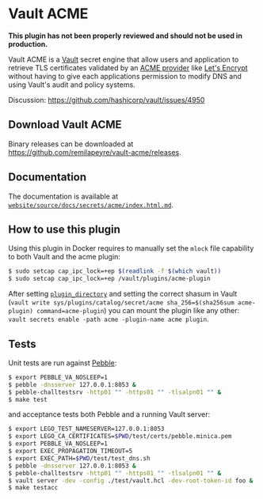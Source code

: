 # Vault ACME

**This plugin has not been properly reviewed and should not be used in production.**

Vault ACME is a [Vault](https://www.vaultproject.io/) secret engine that allow
users and application to retrieve TLS certificates validated by an [ACME provider](https://tools.ietf.org/html/rfc8555)
like [Let's Encrypt](https://letsencrypt.org/) without having to give each
applications permission to modify DNS and using Vault's audit and policy systems.

Discussion: https://github.com/hashicorp/vault/issues/4950

## Download Vault ACME

Binary releases can be downloaded at https://github.com/remilapeyre/vault-acme/releases.

## Documentation

The documentation is available at [`website/source/docs/secrets/acme/index.html.md`](https://github.com/remilapeyre/vault-acme/blob/master/website/source/docs/secrets/acme/index.html.md).

## How to use this plugin

Using this plugin in Docker requires to manually set the `mlock` file capability
to both Vault and the acme plugin:

```sh
$ sudo setcap cap_ipc_lock=+ep $(readlink -f $(which vault))
$ sudo setcap cap_ipc_lock=+ep /vault/plugins/acme-plugin
```

After setting [`plugin_directory`](https://www.vaultproject.io/docs/configuration/#plugin_directory)
and setting the correct shasum in Vault (`vault write sys/plugins/catalog/secret/acme sha_256=$(sha256sum acme-plugin) command=acme-plugin`)
you can mount the plugin like any other: `vault secrets enable -path acme -plugin-name acme plugin`.


## Tests

Unit tests are run against [Pebble](https://github.com/letsencrypt/pebble):

```bash
$ export PEBBLE_VA_NOSLEEP=1
$ pebble -dnsserver 127.0.0.1:8053 &
$ pebble-challtestsrv -http01 "" -https01 "" -tlsalpn01 "" &
$ make test
```

and acceptance tests both Pebble and a running Vault server:

```bash
$ export LEGO_TEST_NAMESERVER=127.0.0.1:8053
$ export LEGO_CA_CERTIFICATES=$PWD/test/certs/pebble.minica.pem
$ export PEBBLE_VA_NOSLEEP=1
$ export EXEC_PROPAGATION_TIMEOUT=5
$ export EXEC_PATH=$PWD/test/test_dns.sh
$ pebble -dnsserver 127.0.0.1:8053 &
$ pebble-challtestsrv -http01 "" -https01 "" -tlsalpn01 "" &
$ vault server -dev -config ./test/vault.hcl -dev-root-token-id foo &
$ make testacc
```
